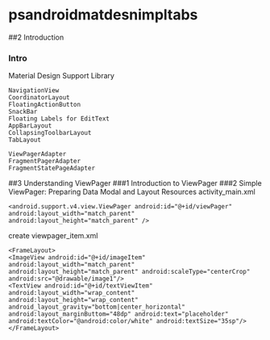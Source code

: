 # psandroidmatdesnimpltabs

##2 Introduction
### Intro
Material Design Support Library
```
NavigationView
CoordinatorLayout
FloatingActionButton
SnackBar
Floating Labels for EditText
AppBarLayout
CollapsingToolbarLayout
TabLayout
```

```
ViewPagerAdapter
FragmentPagerAdapter
FragmentStatePageAdapter
```

##3 Understanding ViewPager
###1 Introduction to ViewPager
###2 Simple ViewPager: Preparing Data Modal and Layout Resources
activity_main.xml
```
<android.support.v4.view.ViewPager android:id="@+id/viewPager" android:layout_width="match_parent" android:layout_height="match_parent" />
```

create viewpager_item.xml
```
<FrameLayout>
<ImageView android:id="@+id/imageItem" android:layout_width="match_parent" android:layout_height="match_parent" android:scaleType="centerCrop" android:src="@drawable/image1"/>
<TextView android:id="@+id/textViewItem" android:layout_width="wrap_content" android:layout_height="wrap_content" android_layout_gravity="bottom|center_horizontal" android:layout_marginButtom="48dp" android:text="placeholder" android:textColor="@android:color/white" android:textSize="35sp"/>
</FrameLayout>
```
